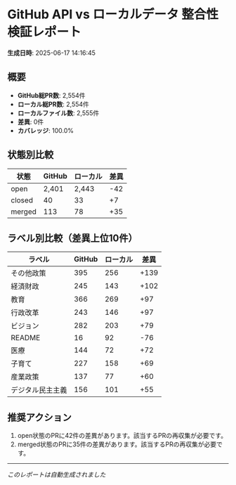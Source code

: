 # GitHub API vs ローカルデータ 整合性検証レポート

**生成日時**: 2025-06-17 14:16:45

## 概要

- **GitHub総PR数**: 2,554件
- **ローカル総PR数**: 2,554件
- **ローカルファイル数**: 2,555件
- **差異**: 0件
- **カバレッジ**: 100.0%

## 状態別比較

| 状態 | GitHub | ローカル | 差異 |
|------|--------|----------|------|
| open | 2,401 | 2,443 | -42 |
| closed | 40 | 33 | +7 |
| merged | 113 | 78 | +35 |

## ラベル別比較（差異上位10件）

| ラベル | GitHub | ローカル | 差異 |
|--------|--------|----------|------|
| その他政策 | 395 | 256 | +139 |
| 経済財政 | 245 | 143 | +102 |
| 教育 | 366 | 269 | +97 |
| 行政改革 | 243 | 146 | +97 |
| ビジョン | 282 | 203 | +79 |
| README | 16 | 92 | -76 |
| 医療 | 144 | 72 | +72 |
| 子育て | 227 | 158 | +69 |
| 産業政策 | 137 | 77 | +60 |
| デジタル民主主義 | 156 | 101 | +55 |

## 推奨アクション

1. open状態のPRに42件の差異があります。該当するPRの再収集が必要です。
2. merged状態のPRに35件の差異があります。該当するPRの再収集が必要です。

---
*このレポートは自動生成されました*